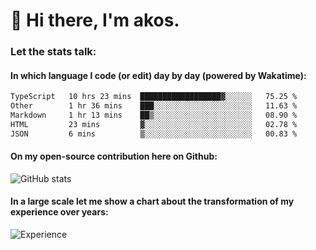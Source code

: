 # 👋 Hi there, I'm akos. 


### Let the stats talk:


#### In which language I code (or edit) day by day (powered by Wakatime): 

<!--START_SECTION:waka-->

```txt
TypeScript   10 hrs 23 mins  ██████████████████▓░░░░░░   75.25 %
Other        1 hr 36 mins    ███░░░░░░░░░░░░░░░░░░░░░░   11.63 %
Markdown     1 hr 13 mins    ██▒░░░░░░░░░░░░░░░░░░░░░░   08.90 %
HTML         23 mins         ▓░░░░░░░░░░░░░░░░░░░░░░░░   02.78 %
JSON         6 mins          ▒░░░░░░░░░░░░░░░░░░░░░░░░   00.83 %
```

<!--END_SECTION:waka-->

#### On my open-source contribution here on Github:
 
![GitHub stats](https://github-readme-stats.vercel.app/api?username=akosbalasko)

#### In a large scale let me show a chart about the transformation of my experience over years:   

![Experience](https://cr-skills-chart-widget.azurewebsites.net/api/api?username=akosbalasko)
